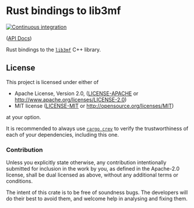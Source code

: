 # Rust bindings to lib3mf

[![Continuous integration](https://github.com/Michael-F-Bryan/lib3mf/workflows/Continuous%20integration/badge.svg?branch=main)](https://github.com/Michael-F-Bryan/lib3mf/actions)

([API Docs][api-docs])

Rust bindings to the [`lib3mf`][upstream] C++ library.

## License

This project is licensed under either of

- Apache License, Version 2.0, ([LICENSE-APACHE](./LICENSE-APACHE.md) or
  <http://www.apache.org/licenses/LICENSE-2.0>)
- MIT license ([LICENSE-MIT](./LICENSE-MIT.md) or
   <http://opensource.org/licenses/MIT>)

at your option.

It is recommended to always use [`cargo crev`][crev] to verify the
trustworthiness of each of your dependencies, including this one.

### Contribution

Unless you explicitly state otherwise, any contribution intentionally
submitted for inclusion in the work by you, as defined in the Apache-2.0
license, shall be dual licensed as above, without any additional terms or
conditions.

The intent of this crate is to be free of soundness bugs. The developers will
do their best to avoid them, and welcome help in analysing and fixing them.

[api-docs]: https://michael-f-bryan.github.io/lib3mf
[crev]: https://github.com/crev-dev/cargo-crev
[upstream]: https://github.com/3MFConsortium/lib3mf
